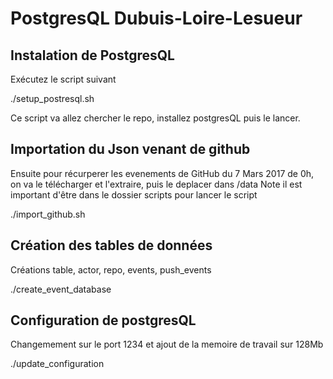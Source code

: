 # PostgresQL Dubuis-Loire-Lesueur

## Instalation de PostgresQL

Exécutez le script suivant

./setup_postresql.sh 


Ce script va allez chercher le repo, installez postgresQL puis le lancer.


## Importation du Json venant de github

Ensuite pour récurperer les evenements de GitHub du 7 Mars 2017 de 0h, on va le télécharger et l'extraire, puis le deplacer dans /data
Note il est important d'être dans le dossier scripts pour lancer le script

./import_github.sh

## Création des tables de données
Créations table, actor, repo, events, push_events

./create_event_database

## Configuration de postgresQL
Changemement sur le port 1234 et ajout de la memoire de travail sur 128Mb

./update_configuration

